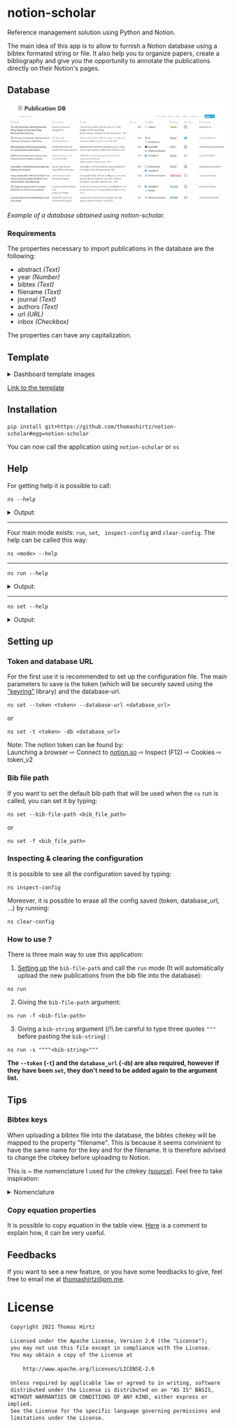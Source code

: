 # notion-scholar

Reference management solution using Python and Notion. 

The main idea of this app is to allow to furnish a Notion database using a bibtex formated string or file. It also help you to organize papers, create a bibliography and give you the opportunity to annotate the publications directly on their Notion's pages.

## Database 

![publication-database](images/notion-scholar-0-database.png)

_Example of a database obtained using notion-scholar._

### Requirements

The properties necessary to import publications in the database are the following:
* abstract _(Text)_
* year _(Number)_
* bibtex _(Text)_
* filename _(Text)_
* journal _(Text)_
* authors _(Text)_
* url _(URL)_
* inbox _(Checkbox)_  

The properties can have any capitalization.

## Template 

<details><summary>Dashboard template images</summary>

![inbox](images/notion-scholar-1-inbox.png)
![fields](images/notion-scholar-2-fields.png)
![by-status](images/notion-scholar-3-by-status.png)
![by-field](images/notion-scholar-4-by-field.png)  
![by-filename](images/notion-scholar-5-by-filename.png)
____  
![field-page](images/notion-scholar-6-field-page.png)

</details>

[Link to the template](https://thomashirtz.notion.site/notion-scholar-a212906553b34a03bcb81c89837cedf6)


## Installation


```
pip install git+https://github.com/thomashirtz/notion-scholar#egg=notion-scholar
```
You can now call the application using `notion-scholar` or `ns`

## Help

For getting help it is possible to call:
```
ns --help
```

<details><summary>Output:</summary>
  
```
usage: Use "notion-scholar --help" or "ns --help" for more information

notion-scholar

positional arguments:
  {run,set,inspect-config,clear-config}
                        Selection of the action:
                        
    run                 Run notion-scholar.
    set                 Save the default values of notion-scholar.
    inspect-config      Inspect the notion-scholar config.
    clear-config        Clear the notion-scholar config.

optional arguments:
  -h, --help            show this help message and exit
```

</details>

____

Four main mode exists: `run`, `set`, ` inspect-config` and `clear-config`. The help can be called this way:
```
ns <mode> --help
```
____
```
ns run --help
```
<details><summary>Output:</summary>
  
```
usage: Use "notion-scholar --help" or "ns --help" for more information run [-h] [-t] [-db] [-f] [-s]

optional arguments:
  -h, --help            show this help message and exit
  -t , --token          Token used to connect to Notion. (Already set? True)
  -db , --database-url
                        Database that will be furnished (default: <database-url>)
  -f , --bib-file-path
                        Bib file that will be used. This argument is required if the bib file is not saved in the
                        config and no bib-string is passed. (default: <bib-file-path>)
  -s , --bib-string     Bibtex entries to add (must be in-between three quotes """<bib-string>"""). By default, the
                        entries will be saved to the bib file from the config. It is possible to disable this behavior
                        by changing the "save" option: "ns set -save false".
```

</details>

____

```
ns set --help
```
<details><summary>Output:</summary>
  
```
usage: Use "notion-scholar --help" or "ns --help" for more information set [-h] [-f] [-s] [-t] [-db]

optional arguments:
  -h, --help            show this help message and exit
  -f , --bib-file-path
                        Save the input file path in the user config using "platformdirs". The path must be absolute
                        and the file need to exist. (default: <bib-file-path>)
  -s , --save           Set whether the entries from "bib-string" will be saved in the bib file. (default: True)
  -t , --token          Save the Notion token using "keyring".
  -db , --database-url
                        Save the database-url in the user config using the library "platformdirs". (default: <database-url>)
```

</details>

## Setting up 

### Token and database URL
For the first use it is recommended to set up the configuration file. The main parameters to save is the token (which will be securely saved using the ["keyring"](https://pypi.org/project/keyring/) library) and the database-url.
```
ns set --token <token> --database-url <database_url>
```
or
```
ns set -t <token> -db <database_url>
```
Note: The notion token can be found by:   
Launching a browser ⇨ Connect to [notion.so](https://www.notion.so/) ⇨ Inspect (F12) ⇨ Cookies ⇨ token_v2


### Bib file path
If you want to set the default bib path that will be used when the `ns` run is called, you can set it by typing:
```
ns set --bib-file-path <bib_file_path>
```
or
```
ns set -f <bib_file_path>
```

### Inspecting & clearing the configuration

It is possible to see all the configuration saved by typing:
```
ns inspect-config
```
Moreover, it is possible to erase all the config saved (token, database_url, ...) by running:
```
ns clear-config
```

### How to use ?

There is three main way to use this application:

1. [Setting up](#bib-file-path) the `bib-file-path` and call the `run` mode (It will automatically upload the new publications from the bib file into the database):
```
ns run
```
2. Giving the `bib-file-path` argument: 
```
ns run -f <bib-file-path>
```
3. Giving a `bib-string` argument (/!\ be careful to type three quotes `"""` before pasting the `bib-string`) : 

```
ns run -s """"<bib-string>"""
```
**The `--token` (`-t`) and the `database_url` (`-db`) are also required, however if they have been `set`, they don't need to be added again to the argument list.**
  
## Tips
### Bibtex keys

When uploading a bibtex file into the database, the bibtex citekey will be mapped to the property "filename". This is because it seems convinient to have the same name for the key and for the filename. It is therefore advised to change the citekey before uploading to Notion.

This is ~ the nomenclature I used for the citekey [(source)](https://academia.stackexchange.com/a/139742). Feel free to take inspiration:

<details><summary>Nomenclature</summary>
  
  
`aaaayyyyxxxx.pdf`

**Where:**  
- `aaaa`: Name of the first author (variable length)
- `yyyy`: Year of publication (fixed length)
- `xxxx`: First word of title, minus articles and other small words (variable length)

**For example:**  
Attention Is All You Need, Ashish Vaswani et al., 2017

**Would give:**  
`vaswani2017attention.pdf`

If two paper publish the same year, with the same beginning of the word, I add a `1` and `2` depending on which one was first release.

For example:  
- Soft Actor-Critic Algorithms and Applications, Tuomas Haarnoja et al., 2018
  `haarnoja2018soft1.pdf`
- Soft Actor-Critic: Off-Policy Maximum Entropy Deep Reinforcement Learning with a Stochastic Actor, Tuomas Haarnoja et al., 2018
  `haarnoja2018soft2.pdf`

</details>
    
### Copy equation properties

It is possible to copy equation in the table view. [Here](https://www.reddit.com/r/Notion/comments/erdtad/comment/ff4zefs/?utm_source=share&utm_medium=web2x&context=3) is a comment to explain how, it can be very useful.

## Feedbacks

If you want to see a new feature, or you have some feedbacks to give, feel free to email me at [thomashirtz@pm.me](mailto:thomashirtz@pm.me).

# License

     Copyright 2021 Thomas Hirtz

     Licensed under the Apache License, Version 2.0 (the "License");
     you may not use this file except in compliance with the License.
     You may obtain a copy of the License at

         http://www.apache.org/licenses/LICENSE-2.0

     Unless required by applicable law or agreed to in writing, software
     distributed under the License is distributed on an "AS IS" BASIS,
     WITHOUT WARRANTIES OR CONDITIONS OF ANY KIND, either express or implied.
     See the License for the specific language governing permissions and
     limitations under the License.

